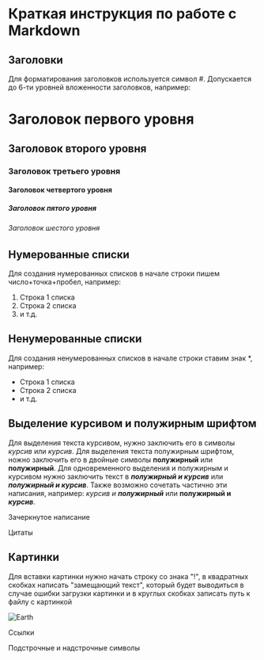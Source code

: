 # Краткая инструкция по работе с Markdown

## Заголовки

Для форматирования заголовков используется символ #. Допускается до 6-ти уровней вложенности заголовков, например:
# Заголовок первого уровня
## Заголовок второго уровня
### Заголовок третьего уровня
#### Заголовок четвертого уровня
##### Заголовок пятого уровня
###### Заголовок шестого уровня

## Нумерованные списки

Для создания нумерованных списков в начале строки пишем число+точка+пробел, например:
1. Строка 1 списка
2. Строка 2 списка
3. и т.д.

## Ненумерованные списки

Для создания ненумерованных списков в начале строки ставим знак *, например:
*  Строка 1 списка
* Строка 2 списка
* и т.д.

## Выделение курсивом и полужирным шрифтом
Для выделения текста курсивом, нужно заключить его в символы *курсив* или _курсив_.
Для выделения текста полужирным шрифтом, ножно заключить его в двойные символы **полужирный** или __полужирный__.
Для одновременного выделения и полужирным и курсивом нужно заключить текст в ***полужирный и курсив*** или ___полужирный и курсив___.
Также возможно сочетать частично эти написания, например: *курсив и **полужирный*** или **полужирный и *курсив***.

Зачеркнутое написание

Цитаты

## Картинки
 Для вставки картинки нужно начать строку со знака "!", в квадратных скобках написать "замещающий текст", который будет выводиться в случае ошибки загрузки картинки и в круглых скобках записать путь к файлу с картинкой

 ![Earth](Earth.jpg)

 

Ссылки

Подстрочные и надстрочные символы